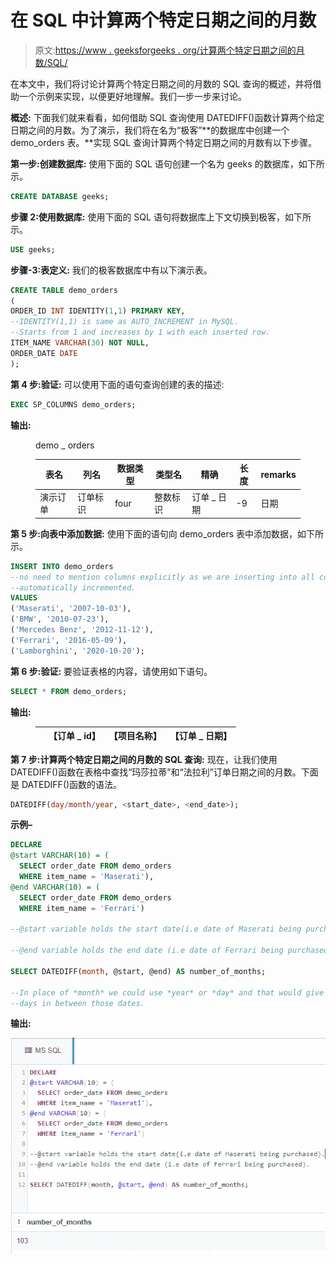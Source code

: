 # 在 SQL 中计算两个特定日期之间的月数

> 原文:[https://www . geeksforgeeks . org/计算两个特定日期之间的月数/SQL/](https://www.geeksforgeeks.org/calculate-the-number-of-months-between-two-specific-dates-in-sql/)

在本文中，我们将讨论计算两个特定日期之间的月数的 SQL 查询的概述，并将借助一个示例来实现，以便更好地理解。我们一步一步来讨论。

**概述:**
下面我们就来看看，如何借助 SQL 查询使用 DATEDIFF()函数计算两个给定日期之间的月数。为了演示，我们将在名为“极客”**的数据库中创建一个 demo_orders 表。**实现 SQL 查询计算两个特定日期之间的月数有以下步骤。

**第一步:创建数据库:**
使用下面的 SQL 语句创建一个名为 geeks 的数据库，如下所示。

```sql
CREATE DATABASE geeks;
```

**步骤 2:使用数据库:**
使用下面的 SQL 语句将数据库上下文切换到极客，如下所示。

```sql
USE geeks;
```

**步骤-3:表定义:**
我们的极客数据库中有以下演示表。

```sql
CREATE TABLE demo_orders 
(
ORDER_ID INT IDENTITY(1,1) PRIMARY KEY, 
--IDENTITY(1,1) is same as AUTO_INCREMENT in MySQL.
--Starts from 1 and increases by 1 with each inserted row.
ITEM_NAME VARCHAR(30) NOT NULL,
ORDER_DATE DATE
);
```

**第 4 步:验证:**
可以使用下面的语句查询创建的表的描述:

```sql
EXEC SP_COLUMNS demo_orders;
```

**输出:**

<figure class="table">demo _ orders

| 表名 | 列名 | 数据类型 | 类型名 | 精确 | 长度 | remarks |
| --- | --- | --- | --- | --- | --- | --- |
| 演示订单 | 订单标识 | four | 整数标识 | 订单 _ 日期 | -9 | 日期 | Ten | Twenty | 空 |

</figure>

**第 5 步:向表中添加数据:**
使用下面的语句向 demo_orders 表中添加数据，如下所示。

```sql
INSERT INTO demo_orders 
--no need to mention columns explicitly as we are inserting into all columns and ID gets
--automatically incremented.
VALUES
('Maserati', '2007-10-03'),
('BMW', '2010-07-23'),
('Mercedes Benz', '2012-11-12'),
('Ferrari', '2016-05-09'),
('Lamborghini', '2020-10-20');
```

**第 6 步:验证:**
要验证表格的内容，请使用如下语句。

```sql
SELECT * FROM demo_orders;
```

**输出:**

<figure class="table">

|  | 【订单 _ id】 | 【项目名称】 | 【订单 _ 日期】 |
| --- | --- | --- | --- |

</figure>

**第 7 步:计算两个特定日期之间的月数的 SQL 查询:**
现在，让我们使用 DATEDIFF()函数在表格中查找“玛莎拉蒂”和“法拉利”订单日期之间的月数。下面是 DATEDIFF()函数的语法。

```sql
DATEDIFF(day/month/year, <start_date>, <end_date>);
```

**示例–**

```sql
DECLARE 
@start VARCHAR(10) = (
  SELECT order_date FROM demo_orders
  WHERE item_name = 'Maserati'),
@end VARCHAR(10) = (
  SELECT order_date FROM demo_orders
  WHERE item_name = 'Ferrari')

--@start variable holds the start date(i.e date of Maserati being purchased).

--@end variable holds the end date (i.e date of Ferrari being purchased).

SELECT DATEDIFF(month, @start, @end) AS number_of_months;

--In place of *month* we could use *year* or *day* and that would give the respective no. of years and 
--days in between those dates.
```

**输出:**

![](img/f2715a078a21717e6d48edcceea04b87.png)